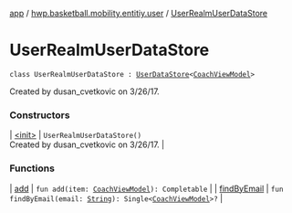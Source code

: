 [app](../../index.md) / [hwp.basketball.mobility.entitiy.user](../index.md) / [UserRealmUserDataStore](.)

# UserRealmUserDataStore

`class UserRealmUserDataStore : `[`UserDataStore`](../-user-data-store/index.md)`<`[`CoachViewModel`](../-coach-view-model/index.md)`>`

Created by dusan_cvetkovic on 3/26/17.

### Constructors

| [&lt;init&gt;](-init-.md) | `UserRealmUserDataStore()`<br>Created by dusan_cvetkovic on 3/26/17. |

### Functions

| [add](add.md) | `fun add(item: `[`CoachViewModel`](../-coach-view-model/index.md)`): Completable` |
| [findByEmail](find-by-email.md) | `fun findByEmail(email: `[`String`](https://kotlinlang.org/api/latest/jvm/stdlib/kotlin/-string/index.html)`): Single<`[`CoachViewModel`](../-coach-view-model/index.md)`>?` |


